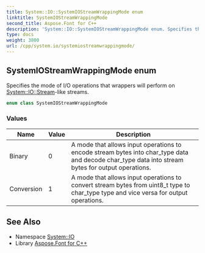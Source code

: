 ```yaml
---
title: System::IO::SystemIOStreamWrappingMode enum
linktitle: SystemIOStreamWrappingMode
second_title: Aspose.Font for C++
description: 'System::IO::SystemIOStreamWrappingMode enum. Specifies the mode of I/O operations that wrappers will perform on System::IO::Stream-like streams in C++.'
type: docs
weight: 3800
url: /cpp/system.io/systemiostreamwrappingmode/
---
```

## SystemIOStreamWrappingMode enum


Specifies the mode of I/O operations that wrappers will perform on [System::IO::Stream](../stream/)-like streams.

```cpp
enum class SystemIOStreamWrappingMode
```

### Values

| Name | Value | Description |
| --- | --- | --- |
| Binary | 0 | A mode that allows input operations to encode stream bytes into char_type data and decode char_type data into stream bytes for output operations. |
| Conversion | 1 | A mode that allows input operations to convert stream bytes from uint8_t type to char_type type and vice versa for output operations. |

## See Also

* Namespace [System::IO](../)
* Library [Aspose.Font for C++](../../)
